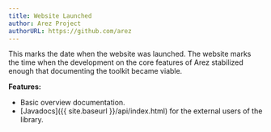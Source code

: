 ```yaml
---
title: Website Launched
author: Arez Project
authorURL: https://github.com/arez
---
```


This marks the date when the website was launched. The website marks the time
when the development on the core features of Arez stabilized enough that documenting
the toolkit became viable.

**Features:**

* Basic overview documentation.
* [Javadocs]({{ site.baseurl }}/api/index.html) for the external users of the library.
